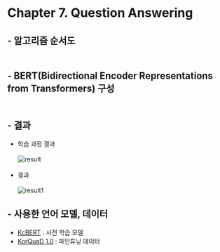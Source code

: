# Chapter 7. Question Answering

## - 알고리즘 순서도<br><br>


## - BERT(Bidirectional Encoder Representations from Transformers) 구성<br><br>


## - 결과
- 학습 과정 결과<br><br>
![result](https://user-images.githubusercontent.com/86700191/163582792-21588f84-8957-432a-87ad-31c7f126e1f2.PNG)
<br><br>
-  결과<br><br>
![result1](https://user-images.githubusercontent.com/86700191/163582790-f558078b-1925-4310-a821-9ddd4f4708b8.PNG)

## - 사용한 언어 모델, 데이터
- [KcBERT](https://github.com/Beomi/KcBERT) : 사전 학습 모델
- [KorQuaD 1.0](https://korquad.github.io/KorQuad%201.0/) : 파인튜닝 데이터